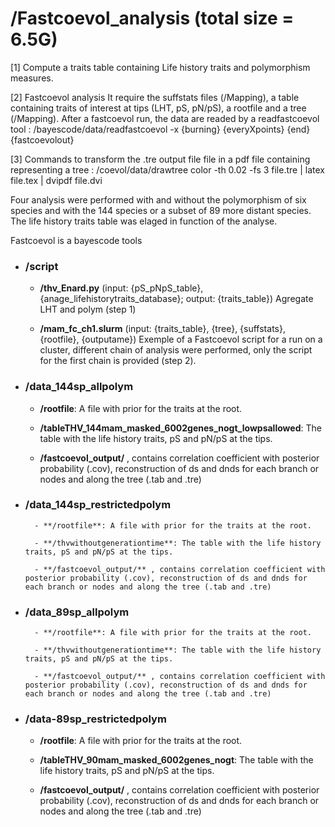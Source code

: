 
# **/Fastcoevol_analysis** (total size = 6.5G)

[1] Compute a traits table containing Life history traits and polymorphism measures.

[2] Fastcoevol analysis
   It require the suffstats files (/Mapping), a table containing traits of interest at tips (LHT, pS, pN/pS), a rootfile and a tree (/Mapping).
   After a fastcoevol run, the data are readed by a readfastcoevol tool : /bayescode/data/readfastcoevol -x {burning} {everyXpoints} {end} {fastcoevolout}

[3] Commands to transform the .tre output file file in a pdf file containing representing a tree : /coevol/data/drawtree color -th 0.02 -fs 3 file.tre | latex file.tex | dvipdf file.dvi

Four analysis were performed with and without the polymorphism of six species and with the 144 species or a subset of 89 more distant species.
The life history traits table was elaged in function of the analyse.

Fastcoevol is a bayescode tools

- ### **/script**

	- **/thv_Enard.py** (input: {pS_pNpS_table}, {anage_lifehistorytraits_database}; output: {traits_table})
   		Agregate LHT and polym (step 1)
		
	-  **/mam_fc_ch1.slurm** (input: {traits_table}, {tree}, {suffstats}, {rootfile}, {outputame})
   		Exemple of a Fastcoevol script for a run on a cluster, different chain of analysis were performed, only the script for the first chain is provided (step 2).
	
- ### **/data_144sp_allpolym**

	- **/rootfile**: A file with prior for the traits at the root.

	- **/tableTHV_144mam_masked_6002genes_nogt_lowpsallowed**: The table with the life history traits, pS and pN/pS at the tips.

	- **/fastcoevol_output/** , contains correlation coefficient with posterior probability (.cov), reconstruction of ds and dnds for each branch or nodes and along the tree (.tab and .tre)
	
- ### **/data_144sp_restrictedpolym**

        - **/rootfile**: A file with prior for the traits at the root.

        - **/thvwithoutgenerationtime**: The table with the life history traits, pS and pN/pS at the tips.

        - **/fastcoevol_output/** , contains correlation coefficient with posterior probability (.cov), reconstruction of ds and dnds for each branch or nodes and along the tree (.tab and .tre)

- ###  **/data_89sp_allpolym**

        - **/rootfile**: A file with prior for the traits at the root.

        - **/thvwithoutgenerationtime**: The table with the life history traits, pS and pN/pS at the tips.

        - **/fastcoevol_output/** , contains correlation coefficient with posterior probability (.cov), reconstruction of ds and dnds for each branch or nodes and along the tree (.tab and .tre)

- ### **/data-89sp_restrictedpolym**	

	- **/rootfile**: A file with prior for the traits at the root.

	- **/tableTHV_90mam_masked_6002genes_nogt**: The table with the life history traits, pS and pN/pS at the tips.

	- **/fastcoevol_output/** , contains correlation coefficient with posterior probability (.cov), reconstruction of ds and dnds for each branch or nodes and along the tree (.tab and .tre)
